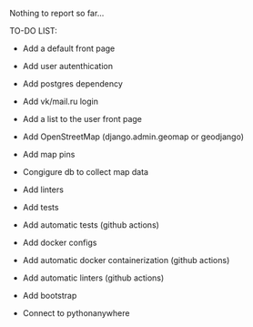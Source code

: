Nothing to report so far...


TO-DO LIST:

* Add a default front page
* Add user autenthication
* Add postgres dependency
* Add vk/mail.ru login
* Add a list to the user front page
* Add OpenStreetMap (django.admin.geomap or geodjango)
* Add map pins
* Congigure db to collect map data

* Add linters
* Add tests

* Add automatic tests (github actions)
* Add docker configs
* Add automatic docker containerization (github actions)
* Add automatic linters (github actions)

* Add bootstrap

* Connect to pythonanywhere
